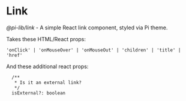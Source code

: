# Link

_@pi-lib/link_ - A simple React link component, styled via Pi theme.

Takes these HTML/React props:

    'onClick' | 'onMouseOver' | 'onMouseOut' | 'children' | 'title' | 'href'

And these additional react props:

```
  /**
   * Is it an external link?
   */
  isExternal?: boolean
```
